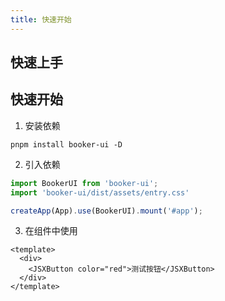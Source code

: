 ```yaml
---
title: 快速开始
---
```

## 快速上手
## 快速开始
1. 安装依赖
```
pnpm install booker-ui -D
```
2. 引入依赖
```ts
import BookerUI from 'booker-ui';
import 'booker-ui/dist/assets/entry.css'

createApp(App).use(BookerUI).mount('#app');
```
3. 在组件中使用
```vue
<template>
  <div>
    <JSXButton color="red">测试按钮</JSXButton>
  </div>
</template>
```
